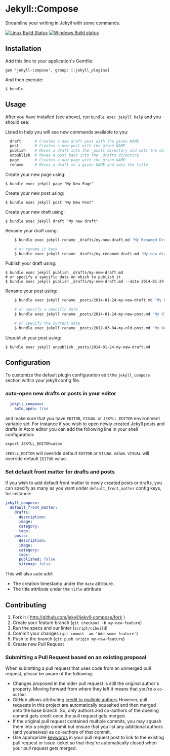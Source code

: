 # Jekyll::Compose

Streamline your writing in Jekyll with some commands.

[![Linux Build Status](https://img.shields.io/travis/jekyll/jekyll-compose/master.svg?label=Linux%20build)][travis]
[![Windows Build status](https://img.shields.io/appveyor/ci/jekyll/jekyll-compose/master.svg?label=Windows%20build)][appveyor]

[travis]: https://travis-ci.org/jekyll/jekyll-compose
[appveyor]: https://ci.appveyor.com/project/jekyll/jekyll-compose

## Installation

Add this line to your application's Gemfile:

    gem 'jekyll-compose', group: [:jekyll_plugins]

And then execute:

    $ bundle

## Usage

After you have installed (see above), run `bundle exec jekyll help` and you should see:

Listed in help you will see new commands available to you:

```sh
  draft      # Creates a new draft post with the given NAME
  post       # Creates a new post with the given NAME
  publish    # Moves a draft into the _posts directory and sets the date
  unpublish  # Moves a post back into the _drafts directory
  page       # Creates a new page with the given NAME
  rename     # Moves a draft to a given NAME and sets the title
```

Create your new page using:

    $ bundle exec jekyll page "My New Page"

Create your new post using:

    $ bundle exec jekyll post "My New Post"

Create your new draft using:

    $ bundle exec jekyll draft "My new draft"

Rename your draft using:

```sh
    $ bundle exec jekyll rename _drafts/my-new-draft.md "My Renamed Draft"
```

```sh
    # or rename it back
    $ bundle exec jekyll rename _drafts/my-renamed-draft.md "My new draft"
```

Publish your draft using:

    $ bundle exec jekyll publish _drafts/my-new-draft.md
    # or specify a specific date on which to publish it
    $ bundle exec jekyll publish _drafts/my-new-draft.md --date 2014-01-24

Rename your post using:

```sh
    $ bundle exec jekyll rename _posts/2014-01-24-my-new-draft.md "My New Post"
```

```sh
    # or specify a specific date
    $ bundle exec jekyll rename _posts/2014-01-24-my-new-post.md "My Old Post" --date "2012-03-04"
```

```sh
    # or specify the current date
    $ bundle exec jekyll rename _posts/2012-03-04-my-old-post.md "My New Post" --now
```

Unpublish your post using:

    $ bundle exec jekyll unpublish _posts/2014-01-24-my-new-draft.md

## Configuration

To customize the default plugin configuration edit the `jekyll_compose` section within your jekyll config file.

### auto-open new drafts or posts in your editor

```yaml
  jekyll_compose:
    auto_open: true
```

and make sure that you have `EDITOR`, `VISUAL` or `JEKYLL_EDITOR` environment variable set.
For instance if you wish to open newly created Jekyll posts and drafts in Atom editor you can add the following line in your shell configuration:
```
export JEKYLL_EDITOR=atom
```

`JEKYLL_EDITOR` will override default `EDITOR` or `VISUAL` value.
`VISUAL` will override default `EDITOR` value.

### Set default front matter for drafts and posts

If you wish to add default front matter to newly created posts or drafts, you can specify as many as you want under `default_front_matter` config keys, for instance:

```yaml
jekyll_compose:
  default_front_matter:
    drafts:
      description:
      image:
      category:
      tags:
    posts:
      description:
      image:
      category:
      tags:
      published: false
      sitemap: false
```

This will also auto add:
 - The creation timestamp under the `date` attribure.
 - The title attribute under the `title` attribute

## Contributing

1. Fork it ( http://github.com/jekyll/jekyll-compose/fork )
2. Create your feature branch (`git checkout -b my-new-feature`)
3. Run the specs and our linter (`script/cibuild`)
4. Commit your changes (`git commit -am 'Add some feature'`)
5. Push to the branch (`git push origin my-new-feature`)
6. Create new Pull Request

### Submitting a Pull Request based on an existing proposal

When submitting a pull request that uses code from an unmerged pull request, please be aware of the following:
  * Changes proposed in the older pull request is still the original author's property. Moving forward from where they left it
    means that you're a `co-author`.
  * GitHub allows attributing
    [credit to multiple authors](https://help.github.com/en/articles/creating-a-commit-with-multiple-authors)
    However, pull requests in this project are automatically squashed and then merged onto the base branch. So, only authors and
    co-authors of the opening commit gets credit once the pull request gets merged.
  * If the original pull request contained multiple commits, you may squash them into a single commit but ensure that you list
    any additional authors (and yourselves) as co-authors of that commit.
  * Use appropriate [keywords](https://help.github.com/en/articles/closing-issues-using-keywords) in your pull request post to
    link to the existing pull request or issue-ticket so that they're automatically closed when your pull request gets merged.
